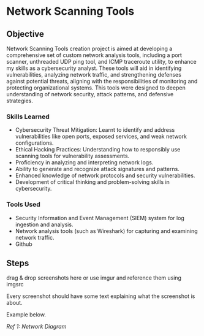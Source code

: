 # Network Scanning Tools

## Objective

Network Scanning Tools creation project is aimed at developing a comprehensive set of custom network analysis tools, including a port scanner, unthreaded UDP ping tool, and ICMP traceroute utility, to enhance my skills as a cybersecurity analyst. These tools will aid in identifying vulnerabilities, analyzing network traffic, and strengthening defenses against potential threats, aligning with the responsibilities of monitoring and protecting organizational systems. This tools were designed to deepen understanding of network security, attack patterns, and defensive strategies.

### Skills Learned

- Cybersecurity Threat Mitigation: Learnt to identify and address vulnerabilities like open ports, exposed services, and weak network configurations.
- Ethical Hacking Practices: Understanding how to responsibly use scanning tools for vulnerability assessments.
- Proficiency in analyzing and interpreting network logs.
- Ability to generate and recognize attack signatures and patterns.
- Enhanced knowledge of network protocols and security vulnerabilities.
- Development of critical thinking and problem-solving skills in cybersecurity.

### Tools Used

- Security Information and Event Management (SIEM) system for log ingestion and analysis.
- Network analysis tools (such as Wireshark) for capturing and examining network traffic.
- Github

## Steps
drag & drop screenshots here or use imgur and reference them using imgsrc

Every screenshot should have some text explaining what the screenshot is about.

Example below.

*Ref 1: Network Diagram*
